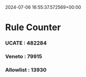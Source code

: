 2024-07-06 16:55:37.572569+00:00
# Rule Counter 
 ### UCATE : 482284

 ### Veneto : 79915

 ### Allowlist : 13930